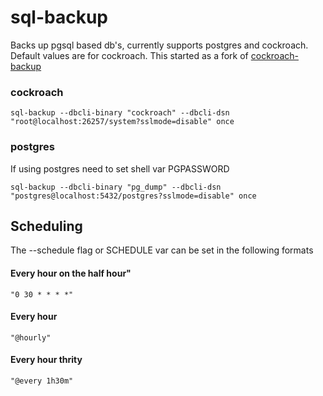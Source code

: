 # sql-backup

Backs up pgsql based db's, currently supports postgres and cockroach. Default values are for cockroach.
This started as a fork of [cockroach-backup](https://github.com/utilitywarehouse/cockroach-backup)


### cockroach
`sql-backup --dbcli-binary "cockroach" --dbcli-dsn "root@localhost:26257/system?sslmode=disable" once`

### postgres
If using postgres need to set shell var PGPASSWORD

`sql-backup --dbcli-binary "pg_dump" --dbcli-dsn "postgres@localhost:5432/postgres?sslmode=disable" once`

## Scheduling

The --schedule flag or SCHEDULE var can be set in the following formats

#### Every hour on the half hour"
`"0 30 * * * *"`
#### Every hour
`"@hourly"`
#### Every hour thrity
`"@every 1h30m"`
